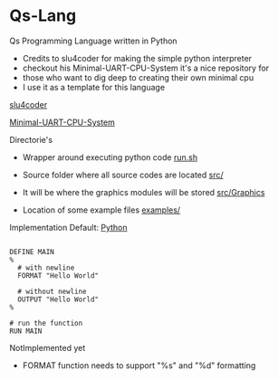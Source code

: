 # Qs-Lang
Qs Programming Language written in Python

- Credits to slu4coder for making the simple python interpreter
- checkout his Minimal-UART-CPU-System it's a nice repository for 
- those who want to dig deep to creating their own minimal cpu
- I use it as a template for this language

[slu4coder](https://github.com/slu4coder/)

[Minimal-UART-CPU-System](https://github.com/slu4coder/Minimal-UART-CPU-System)

Directorie's
  - Wrapper around executing python code
  [run.sh](./run.sh)

  - Source folder where all source codes are located
  [src/](./src/)

  - It will be where the graphics modules will be stored
  [src/Graphics](./src/Graphics/)
  
  - Location of some example files
  [examples/](./examples/)

Implementation
  Default: [Python](python.org)


```qs 

DEFINE MAIN
%
  # with newline
  FORMAT "Hello World"
  
  # without newline
  OUTPUT "Hello World"
%

# run the function
RUN MAIN
```

NotImplemented yet
  - FORMAT function needs to support "%s" and "%d" formatting
